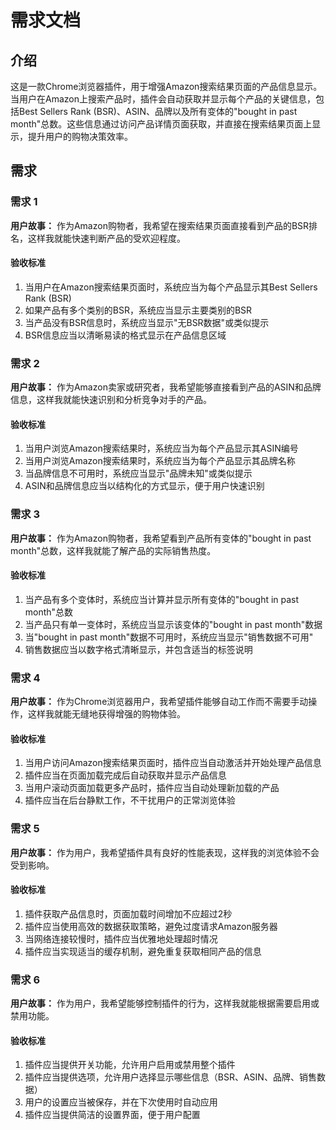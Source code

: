 # 需求文档

## 介绍

这是一款Chrome浏览器插件，用于增强Amazon搜索结果页面的产品信息显示。当用户在Amazon上搜索产品时，插件会自动获取并显示每个产品的关键信息，包括Best Sellers Rank (BSR)、ASIN、品牌以及所有变体的"bought in past month"总数。这些信息通过访问产品详情页面获取，并直接在搜索结果页面上显示，提升用户的购物决策效率。

## 需求

### 需求 1

**用户故事：** 作为Amazon购物者，我希望在搜索结果页面直接看到产品的BSR排名，这样我就能快速判断产品的受欢迎程度。

#### 验收标准

1. 当用户在Amazon搜索结果页面时，系统应当为每个产品显示其Best Sellers Rank (BSR)
2. 如果产品有多个类别的BSR，系统应当显示主要类别的BSR
3. 当产品没有BSR信息时，系统应当显示"无BSR数据"或类似提示
4. BSR信息应当以清晰易读的格式显示在产品信息区域

### 需求 2

**用户故事：** 作为Amazon卖家或研究者，我希望能够直接看到产品的ASIN和品牌信息，这样我就能快速识别和分析竞争对手的产品。

#### 验收标准

1. 当用户浏览Amazon搜索结果时，系统应当为每个产品显示其ASIN编号
2. 当用户浏览Amazon搜索结果时，系统应当为每个产品显示其品牌名称
3. 当品牌信息不可用时，系统应当显示"品牌未知"或类似提示
4. ASIN和品牌信息应当以结构化的方式显示，便于用户快速识别

### 需求 3

**用户故事：** 作为Amazon购物者，我希望看到产品所有变体的"bought in past month"总数，这样我就能了解产品的实际销售热度。

#### 验收标准

1. 当产品有多个变体时，系统应当计算并显示所有变体的"bought in past month"总数
2. 当产品只有单一变体时，系统应当显示该变体的"bought in past month"数据
3. 当"bought in past month"数据不可用时，系统应当显示"销售数据不可用"
4. 销售数据应当以数字格式清晰显示，并包含适当的标签说明

### 需求 4

**用户故事：** 作为Chrome浏览器用户，我希望插件能够自动工作而不需要手动操作，这样我就能无缝地获得增强的购物体验。

#### 验收标准

1. 当用户访问Amazon搜索结果页面时，插件应当自动激活并开始处理产品信息
2. 插件应当在页面加载完成后自动获取并显示产品信息
3. 当用户滚动页面加载更多产品时，插件应当自动处理新加载的产品
4. 插件应当在后台静默工作，不干扰用户的正常浏览体验

### 需求 5

**用户故事：** 作为用户，我希望插件具有良好的性能表现，这样我的浏览体验不会受到影响。

#### 验收标准

1. 插件获取产品信息时，页面加载时间增加不应超过2秒
2. 插件应当使用高效的数据获取策略，避免过度请求Amazon服务器
3. 当网络连接较慢时，插件应当优雅地处理超时情况
4. 插件应当实现适当的缓存机制，避免重复获取相同产品的信息

### 需求 6

**用户故事：** 作为用户，我希望能够控制插件的行为，这样我就能根据需要启用或禁用功能。

#### 验收标准

1. 插件应当提供开关功能，允许用户启用或禁用整个插件
2. 插件应当提供选项，允许用户选择显示哪些信息（BSR、ASIN、品牌、销售数据）
3. 用户的设置应当被保存，并在下次使用时自动应用
4. 插件应当提供简洁的设置界面，便于用户配置